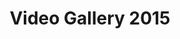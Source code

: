 ---
layout: gallery_full_layout
title: Video Gallery 2015
category: gallery
iframe_urls:
- https://player.vimeo.com/video/135755770
- https://player.vimeo.com/video/135755769
---